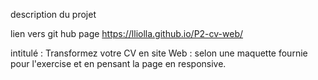 description du projet

lien vers git hub page  https://lliolla.github.io/P2-cv-web/

intitulé :
Transformez votre CV en site Web : selon une maquette fournie pour l'exercise et en pensant la page en responsive.